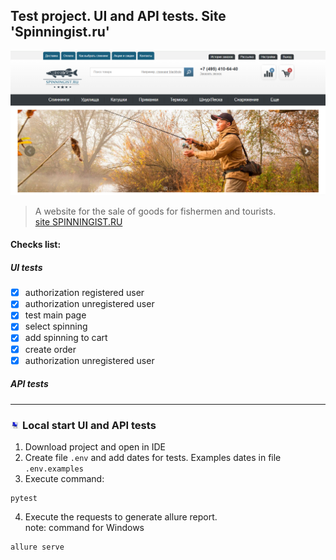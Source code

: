 ## Test project. UI and API tests. Site 'Spinningist.ru'  
![image](assets/main_page.PNG)   
> A website for the sale of goods for fishermen and tourists.  
> [site SPINNINGIST.RU](https://spinningist.ru/)  

#### Checks list:  
##### UI tests  
- [x] authorization registered user
- [x] authorization unregistered user  
- [x] test main page  
- [x] select spinning  
- [x] add spinning to cart
- [x] create order  
- [x] authorization unregistered user

##### API tests  
---- 

### <img width="3%" title="pc" src="assets/pc.jpg"> Local start UI and API tests  
1) Download project and open in IDE
2) Create file `.env` and add dates for tests. Examples dates in file `.env.examples`
3) Execute command:

```commandline
pytest 
```  
4) Execute the requests to generate allure report.  
   note: command for Windows

```commandline
allure serve
```  